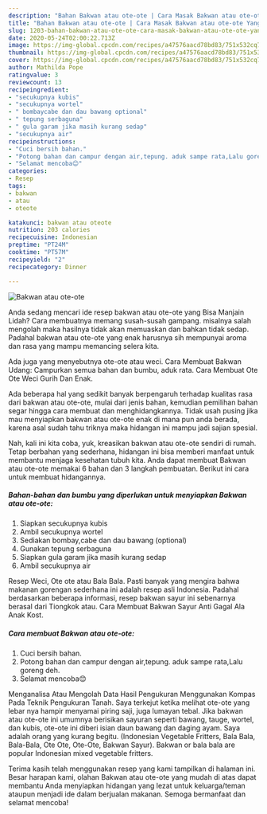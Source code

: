 ```yaml
---
description: "Bahan Bakwan atau ote-ote | Cara Masak Bakwan atau ote-ote Yang Paling Enak"
title: "Bahan Bakwan atau ote-ote | Cara Masak Bakwan atau ote-ote Yang Paling Enak"
slug: 1203-bahan-bakwan-atau-ote-ote-cara-masak-bakwan-atau-ote-ote-yang-paling-enak
date: 2020-05-24T02:00:22.713Z
image: https://img-global.cpcdn.com/recipes/a47576aacd78bd83/751x532cq70/bakwan-atau-ote-ote-foto-resep-utama.jpg
thumbnail: https://img-global.cpcdn.com/recipes/a47576aacd78bd83/751x532cq70/bakwan-atau-ote-ote-foto-resep-utama.jpg
cover: https://img-global.cpcdn.com/recipes/a47576aacd78bd83/751x532cq70/bakwan-atau-ote-ote-foto-resep-utama.jpg
author: Mathilda Pope
ratingvalue: 3
reviewcount: 13
recipeingredient:
- "secukupnya kubis"
- "secukupnya wortel"
- " bombaycabe dan dau bawang optional"
- " tepung serbaguna"
- " gula garam jika masih kurang sedap"
- "secukupnya air"
recipeinstructions:
- "Cuci bersih bahan."
- "Potong bahan dan campur dengan air,tepung. aduk sampe rata,Lalu goreng deh."
- "Selamat mencoba😊"
categories:
- Resep
tags:
- bakwan
- atau
- oteote

katakunci: bakwan atau oteote 
nutrition: 203 calories
recipecuisine: Indonesian
preptime: "PT24M"
cooktime: "PT57M"
recipeyield: "2"
recipecategory: Dinner

---
```



![Bakwan atau ote-ote](https://img-global.cpcdn.com/recipes/a47576aacd78bd83/751x532cq70/bakwan-atau-ote-ote-foto-resep-utama.jpg)

Anda sedang mencari ide resep bakwan atau ote-ote yang Bisa Manjain Lidah? Cara membuatnya memang susah-susah gampang. misalnya salah mengolah maka hasilnya tidak akan memuaskan dan bahkan tidak sedap. Padahal bakwan atau ote-ote yang enak harusnya sih mempunyai aroma dan rasa yang mampu memancing selera kita.

Ada juga yang menyebutnya ote-ote atau weci. Cara Membuat Bakwan Udang: Campurkan semua bahan dan bumbu, aduk rata. Cara Membuat Ote Ote Weci Gurih Dan Enak.

Ada beberapa hal yang sedikit banyak berpengaruh terhadap kualitas rasa dari bakwan atau ote-ote, mulai dari jenis bahan, kemudian pemilihan bahan segar hingga cara membuat dan menghidangkannya. Tidak usah pusing jika mau menyiapkan bakwan atau ote-ote enak di mana pun anda berada, karena asal sudah tahu triknya maka hidangan ini mampu jadi sajian spesial.


Nah, kali ini kita coba, yuk, kreasikan bakwan atau ote-ote sendiri di rumah. Tetap berbahan yang sederhana, hidangan ini bisa memberi manfaat untuk membantu menjaga kesehatan tubuh kita. Anda dapat membuat Bakwan atau ote-ote memakai 6 bahan dan 3 langkah pembuatan. Berikut ini cara untuk membuat hidangannya.

<!--inarticleads1-->

##### Bahan-bahan dan bumbu yang diperlukan untuk menyiapkan Bakwan atau ote-ote:

1. Siapkan secukupnya kubis
1. Ambil secukupnya wortel
1. Sediakan  bombay,cabe dan dau bawang (optional)
1. Gunakan  tepung serbaguna
1. Siapkan  gula garam jika masih kurang sedap
1. Ambil secukupnya air


Resep Weci, Ote ote atau Bala Bala. Pasti banyak yang mengira bahwa makanan gorengan sederhana ini adalah resep asli Indonesia. Padahal berdasarkan beberapa informasi, resep bakwan sayur ini sebenarnya berasal dari Tiongkok atau. Cara Membuat Bakwan Sayur Anti Gagal Ala Anak Kost. 

<!--inarticleads2-->

##### Cara membuat Bakwan atau ote-ote:

1. Cuci bersih bahan.
1. Potong bahan dan campur dengan air,tepung. aduk sampe rata,Lalu goreng deh.
1. Selamat mencoba😊


Menganalisa Atau Mengolah Data Hasil Pengukuran Menggunakan Kompas Pada Teknik Pengukuran Tanah. Saya terkejut ketika melihat ote-ote yang lebar nya hampir menyamai piring saji, juga lumayan tebal. Jika bakwan atau ote-ote ini umumnya berisikan sayuran seperti bawang, tauge, wortel, dan kubis, ote-ote ini diberi isian daun bawang dan daging ayam. Saya adalah orang yang kurang begitu. (Indonesian Vegetable Fritters, Bala Bala, Bala-Bala, Ote Ote, Ote-Ote, Bakwan Sayur). Bakwan or bala bala are popular Indonesian mixed vegetable fritters. 

Terima kasih telah menggunakan resep yang kami tampilkan di halaman ini. Besar harapan kami, olahan Bakwan atau ote-ote yang mudah di atas dapat membantu Anda menyiapkan hidangan yang lezat untuk keluarga/teman ataupun menjadi ide dalam berjualan makanan. Semoga bermanfaat dan selamat mencoba!
